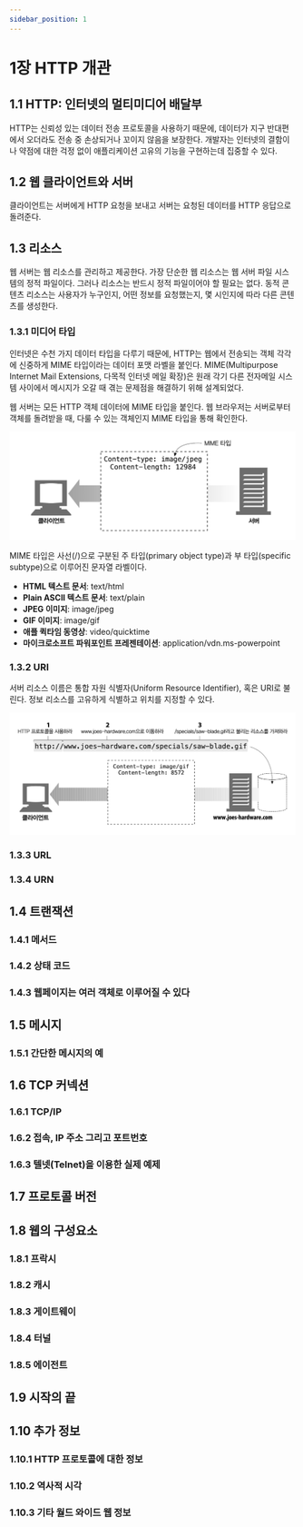 ```yaml
---
sidebar_position: 1
---
```


# 1장 HTTP 개관

## 1.1 HTTP: 인터넷의 멀티미디어 배달부

HTTP는 신뢰성 있는 데이터 전송 프로토콜을 사용하기 때문에, 데이터가 지구 반대편에서 오더라도 전송 중 손상되거나 꼬이지 않음을 보장한다. 개발자는 인터넷의 결함이나 약점에 대한 걱정 없이 애플리케이션 고유의 기능을 구현하는데 집중할 수 있다.

## 1.2 웹 클라이언트와 서버

클라이언트는 서버에게 HTTP 요청을 보내고 서버는 요청된 데이터를 HTTP 응답으로 돌려준다.

## 1.3 리소스

웹 서버는 웹 리소스를 관리하고 제공한다. 가장 단순한 웹 리소스는 웹 서버 파일 시스템의 정적 파일이다. 그러나 리소스는 반드시 정적 파일이어야 할 필요는 없다. 동적 콘텐츠 리소스는 사용자가 누구인지, 어떤 정보를 요청했는지, 몇 시인지에 따라 다른 콘텐츠를 생성한다.

### 1.3.1 미디어 타입

인터넷은 수천 가지 데이터 타입을 다루기 때문에, HTTP는 웹에서 전송되는 객체 각각에 신중하게 MIME 타입이라는 데이터 포맷 라벨을 붙인다. MIME(Multipurpose Internet Mail Extensions, 다목적 인터넷 메일 확장)은 원래 각기 다른 전자메일 시스템 사이에서 메시지가 오갈 때 겪는 문제점을 해결하기 위해 설계되었다.

웹 서버는 모든 HTTP 객체 데이터에 MIME 타입을 붙인다. 웹 브라우저는 서버로부터 객체를 돌려받을 때, 다룰 수 있는 객체인지 MIME 타입을 통해 확인한다.

![media-type-mime-type](./images/media-type-mime-type.png)

MIME 타입은 사선(/)으로 구분된 주 타입(primary object type)과 부 타입(specific subtype)으로 이루어진 문자열 라벨이다.

- **HTML 텍스트 문서**: text/html
- **Plain ASCII 텍스트 문서**: text/plain
- **JPEG 이미지**: image/jpeg
- **GIF 이미지**: image/gif
- **애플 퀵타임 동영상**: video/quicktime
- **마이크로소프트 파워포인트 프레젠테이션**: application/vdn.ms-powerpoint

### 1.3.2 URI

서버 리소스 이름은 통합 자원 식별자(Uniform Resource Identifier), 혹은 URI로 불린다. 정보 리소스를 고유하게 식별하고 위치를 지정할 수 있다.

![uri](./images/uri.png)

### 1.3.3 URL

### 1.3.4 URN

## 1.4 트랜잭션

### 1.4.1 메서드

### 1.4.2 상태 코드

### 1.4.3 웹페이지는 여러 객체로 이루어질 수 있다

## 1.5 메시지

### 1.5.1 간단한 메시지의 예

## 1.6 TCP 커넥션

### 1.6.1 TCP/IP

### 1.6.2 접속, IP 주소 그리고 포트번호

### 1.6.3 텔넷(Telnet)을 이용한 실제 예제

## 1.7 프로토콜 버전

## 1.8 웹의 구성요소

### 1.8.1 프락시

### 1.8.2 캐시

### 1.8.3 게이트웨이

### 1.8.4 터널

### 1.8.5 에이전트

## 1.9 시작의 끝

## 1.10 추가 정보

### 1.10.1 HTTP 프로토콜에 대한 정보

### 1.10.2 역사적 시각

### 1.10.3 기타 월드 와이드 웹 정보

